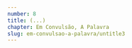 ```yaml
---
number: 8
title: (...)
chapter: Em Convulsão, A Palavra
slug: em-convulsao-a-palavra/untitle3
---
```

